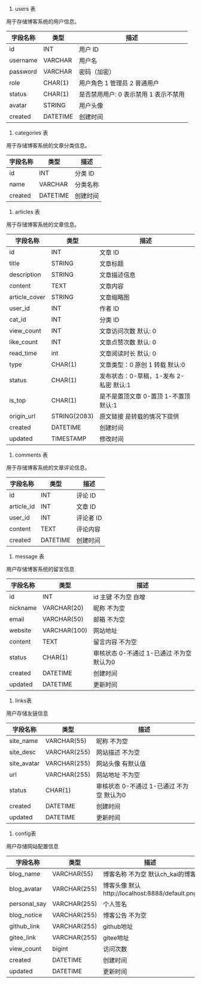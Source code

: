 1. users 表

用于存储博客系统的用户信息。

| 字段名称 | 类型     | 描述         |
| -------- | -------- | ------------ |
| id       | INT      | 用户 ID      |
| username | VARCHAR  | 用户名       |
| password | VARCHAR  | 密码（加密） |
| role    | CHAR(1)  | 用户角色 1 管理员 2 普通用户     |
| status  | CHAR(1)  | 是否禁用用户: 0 表示禁用 1 表示不禁用 |
| avatar  | STRING | 用户头像     |
| created  | DATETIME | 创建时间     |

1. categories 表

用于存储博客系统的文章分类信息。

| 字段名称 | 类型     | 描述     |
| -------- | -------- | -------- |
| id       | INT      | 分类 ID  |
| name     | VARCHAR  | 分类名称 |
| created  | DATETIME | 创建时间 |

1. articles 表

用于存储博客系统的文章信息。

| 字段名称 | 类型      | 描述                     |
| -------- | --------- | ------------------------ |
| id       | INT       | 文章 ID                  |
| title    | STRING   | 文章标题                 |
| description    | STRING   | 文章描述信息      |
| content  | TEXT      | 文章内容                 |
| article_cover  | STRING      | 文章缩略图                 |
| user_id  | INT       | 作者 ID                  |
| cat_id   | INT       | 分类 ID                  |
| view_count   | INT       | 文章访问次数 默认: 0            |
| like_count   | INT       | 文章点赞次数 默认: 0    |
| read_time   | int       | 文章阅读时长 默认: 0       |
| type   | CHAR(1)   | 文章类型：0 原创 1 转载 默认:0 |
| status   | CHAR(1)   | 发布状态：0-草稿，1-发布 2- 私密 默认:1 |
| is_top   | CHAR(1)   | 是不是置顶文章 0-置顶 1-不置顶 默认:1 |
| origin_url   | STRING(2083)   | 原文链接 是转载的情况下提供 |
| created  | DATETIME  | 创建时间                 |
| updated  | TIMESTAMP | 修改时间                 |

1. comments 表

用于存储博客系统的文章评论信息。

| 字段名称   | 类型     | 描述      |
| ---------- | -------- | --------- |
| id         | INT      | 评论 ID   |
| article_id | INT      | 文章 ID   |
| user_id    | INT      | 评论者 ID |
| content    | TEXT     | 评论内容  |
| created    | DATETIME | 创建时间  |

1. message 表

用户存储博客系统的留言信息

| 字段名称   | 类型     | 描述      |
| ---------- | -------- | --------- |
| id         | INT     | id 主键 不为空 自增  |
| nickname | VARCHAR(20)      | 昵称  不为空 |
| email    | VARCHAR(50)      | 邮箱 不为空 |
| website    | VARCHAR(100)     | 网站地址  |
| content    | TEXT | 留言内容 不为空  |
| status    | CHAR(1) | 审核状态 0-不通过 1-已通过 不为空 默认为0  |
| created    | DATETIME | 创建时间  |
| updated    | DATETIME | 更新时间  |

1. links表

用户存储友链信息

| 字段名称   | 类型     | 描述      |
| ---------- | -------- | --------- |
| site_name | VARCHAR(55)      | 昵称  不为空 |
| site_desc    | VARCHAR(255)      | 网站描述 不为空 |
| site_avatar    | VARCHAR(255)     | 网站头像  有默认值 |
| url    | VARCHAR(255) | 网站地址 不为空  |
| status    | CHAR(1) | 审核状态 0-不通过 1-已通过 不为空 默认为0  |
| created    | DATETIME | 创建时间  |
| updated    | DATETIME | 更新时间  |

1. config表

用户存储网站配置信息

| 字段名称   | 类型     | 描述      |
| ---------- | -------- | --------- |
| blog_name | VARCHAR(55)      | 博客名称  不为空 默认ch_kai的博客 |
| blog_avatar    | VARCHAR(255)      | 博客头像 默认http://localhost:8888/default.png |
| personal_say    | VARCHAR(255)     | 个人签名  |
| blog_notice    | VARCHAR(255) | 博客公告 不为空  |
| github_link    | VARCHAR(255) | github地址  |
| gitee_link    | VARCHAR(255) | gitee地址  |
| view_count    | bigint | 访问次数  |
| created    | DATETIME | 创建时间  |
| updated    | DATETIME | 更新时间  |